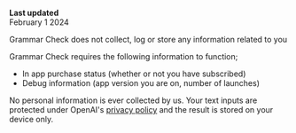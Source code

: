 **Last updated**  
February 1 2024

Grammar Check does not collect, log or store any information related to you

Grammar Check requires the following information to function;

- In app purchase status (whether or not you have subscribed)
- Debug information (app version you are on, number of launches)

No personal information is ever collected by us. Your text inputs are protected under OpenAI's [privacy policy](https://openai.com/policies/privacy-policy) and the result is stored on your device only.
